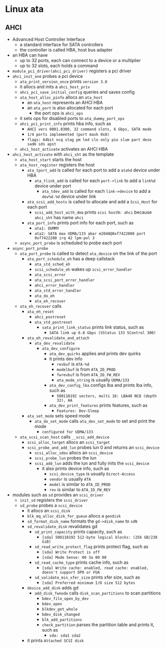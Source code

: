 Linux ata
=========

## AHCI

- Advanced Host Controller Interface
  - a standard interface for SATA controllers
  - the controller is called HBA, host bus adapter
- an HBA can have
  - up to 32 ports, each can connect to a device or a multiplier
  - up to 32 slots, each holds a command
- `module_pci_driver(ahci_pci_driver)` registers a pci driver
- `ahci_init_one` probes a pci device
  - `ata_print_version_once` prints `version 3.0`
  - it allocs and inits a `ahci_host_priv`
  - `ahci_pci_save_initial_config` queries and saves config
  - `ata_host_alloc_pinfo` allocs an `ata_host`
    - an `ata_host` represents an AHCI HBA
    - an `ata_port` is also allocated for each port
      - the port ops is `ahci_ops`
  - it sets ops for disabled ports to `ata_dummy_port_ops`
  - `ahci_pci_print_info` prints hba info, such as
    - `AHCI vers 0001.0300, 32 command slots, 6 Gbps, SATA mode`
    - `1/4 ports implemented (port mask 0x8)`
    - `flags: 64bit ncq stag pm led clo only pio slum part deso sadm sds apst`
  - `ahci_host_activate` activates an AHCI HBA
- `ahci_host_activate` with `ahci_sht` as the template
  - `ata_host_start` starts the host
  - `ata_host_register` registers the host
    - `ata_tport_add` is called for each port to add a `ata%d` device under HBA
      - `ata_tlink_add` is called for each `port->link` to add a `link%d`
        device under port
        - `ata_tdev_add` is called for each `link->device` to add a `dev%d.%d`
          device under link
    - `ata_scsi_add_hosts` is called to allocate and add a `Scsi_Host` for
      each port
      - `scsi_add_host_with_dma` prints `scsi hostN: ahci` because `ahci_sht`
        has name `ahci`
    - `ata_port_info` prints port info for each port, such as
      - `ata1: DUMMY`
      - `ata2: SATA max UDMA/133 abar m2048@0xf7422000 port 0xf7422280 irq 42 lpm-pol 3`
  - `async_port_probe` is scheduled to probe each port
- `async_port_probe`
  - `ata_port_probe` is called to detect `ata_device` on the link of the port
    - `ata_port_schedule_eh` has a deep callstack
      - `ata_std_sched_eh`
      - `scsi_schedule_eh` wakes up `scsi_error_handler`
      - `ata_scsi_error`
      - `ata_scsi_port_error_handler`
      - `ahci_error_handler`
      - `ata_std_error_handler`
      - `ata_do_eh`
      - `ata_eh_recover`
   - `ata_eh_recover` calls
      - `ata_eh_reset`
        - `ahci_postreset`
        - `ata_std_postreset`
          - `sata_print_link_status` prints link status, such as
            - `SATA link up 6.0 Gbps (SStatus 133 SControl 300)`
      - `ata_eh_revalidate_and_attach`
        - `ata_dev_revalidate`
          - `ata_dev_configure`
            - `ata_dev_quirks` applies and prints dev quirks
            - it prints dev info
              - `revbuf` is `ATA-%d`
              - `modelbuf` is from `ATA_ID_PROD`
              - `fwrevbuf` is from `ATA_ID_FW_REV`
              - `ata_mode_string` is usually `UDMA/133`
            - `ata_dev_config_lba` configs lba and prints lba info, such as
              - `500118192 sectors, multi 16: LBA48 NCQ (depth 32), AA`
            - `ata_dev_print_features` prints features, such as
              - `Features: Dev-Sleep`
      - `ata_set_mode` sets speed mode
        - `ata_do_set_mode` calls `ata_dev_set_mode` to set and print the mode
          - `configured for UDMA/133`
  - `ata_scsi_scan_host` calls `__scsi_add_device`
    - `scsi_alloc_target` allocs an `scsi_target`
    - `scsi_probe_and_add_lun` probes lun 0 and returns an `scsi_device`
      - `scsi_alloc_sdev` allocs an `scsi_device`
      - `scsi_probe_lun` probes the lun
      - `scsi_add_lun` adds the lun and fully inits the `scsi_device`
        - it also prints device info, such as
          - `scsi_device_type` is usually `Direct-Access`
          - `vendor` is usually `ATA`
          - `model` is similar to `ATA_ID_PROD`
          - `rev` is similar to `ATA_ID_FW_REV`
- modules such as `sd` provides an `scsi_driver`
  - `init_sd` registers the `scsi_driver`
  - `sd_probe` probes a `scsi_device`
    - it allocs an `scsi_disk`
    - `blk_mq_alloc_disk_for_queue` allocs a `gendisk`
    - `sd_format_disk_name` formats the `gd->disk_name` to `sdN`
    - `sd_revalidate_disk` revalidates gd
      - `sd_print_capacity` prints capacity, such as
        - `[sda] 500118192 512-byte logical blocks: (256 GB/238 GiB)`
      - `sd_read_write_protect_flag` prints protect flag, such as
        - `[sda] Write Protect is off`
        - `[sda] Mode Sense: 00 3a 00 00`
      - `sd_read_cache_type` prints cache info, such as
        - `[sda] Write cache: enabled, read cache: enabled, doesn't support DPO or FUA`
      - `sd_validate_min_xfer_size` prints xfer size, such as
        - `[sda] Preferred minimum I/O size 512 bytes`
    - `device_add_disk` adds gd
      - `add_disk_fwnode` calls `disk_scan_partitions` to scan partitions
        - `bdev_file_open_by_dev`
        - `bdev_open`
        - `blkdev_get_whole`
        - `bdev_disk_changed`
        - `blk_add_partitions`
        - `check_partition` parses the partition table and prints it, such as
          - `sda: sda1 sda2`
    - it prints `Attached SCSI disk`
